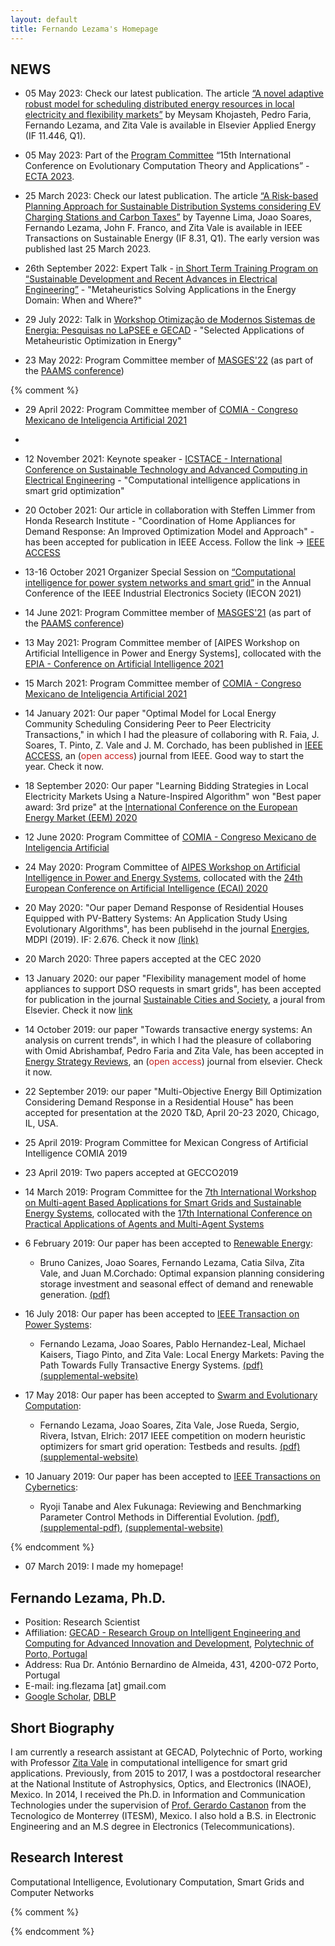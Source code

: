 ```yaml
---
layout: default
title: Fernando Lezama's Homepage
---
```



## NEWS
* 05 May 2023: Check our latest publication. The article [“A novel adaptive robust model for scheduling distributed energy resources in local electricity and flexibility markets”](https://www.sciencedirect.com/science/article/pii/S0306261923005081) by Meysam Khojasteh, Pedro Faria, Fernando Lezama, and Zita Vale is available in Elsevier Applied Energy (IF 11.446, Q1). 

* 05 May 2023:  Part of the [Program Committee](https://ecta.scitevents.org/ProgramCommittee.aspx) “15th International Conference on Evolutionary Computation Theory and Applications” - [ECTA 2023](https://ecta.scitevents.org).

* 25 March 2023: Check our latest publication. The article [“A Risk-based Planning Approach for Sustainable Distribution Systems considering EV Charging Stations and Carbon Taxes”](https://ieeexplore.ieee.org/abstract/document/10081007) by Tayenne Lima, Joao Soares, Fernando Lezama, John F. Franco, and Zita Vale is available in IEEE Transactions on Sustainable Energy (IF 8.31, Q1). The early version was published last 25 March 2023. 

* 26th September 2022: Expert Talk - [in Short Term Training Program on “Sustainable Development and Recent Advances in Electrical
Engineering”](https://sites.google.com/view/icstace/keynote-speakers?authuser=0) - "Metaheuristics Solving Applications in the Energy Domain: When and Where?" 

* 29 July 2022: Talk in [Workshop Otimização de Modernos Sistemas de Energia: Pesquisas no LaPSEE e GECAD](https://www2.unesp.br/portal#!/acontece/detalhes/v/id::644/titulo::workshop-otimizacao-de-modernos-sistemas-de-energia-pesquisas-no-lapsee-e-gecad) - "Selected Applications of Metaheuristic Optimization in Energy"

* 23 May 2022: Program Committee member of [MASGES'22](https://www.paams.net/workshops/masges) (as part of the [PAAMS conference](https://www.paams.net/))

{% comment %}
* 29 April 2022: Program Committee member of [COMIA - Congreso Mexicano de Inteligencia Artificial 2021](http://www.smia.mx/comia/2022/)
* 
* 12 November 2021: Keynote speaker - [ICSTACE - International Conference on Sustainable Technology and Advanced Computing in Electrical Engineering](https://sites.google.com/view/icstace/keynote-speakers?authuser=0) - "Computational intelligence applications in smart grid optimization" 

* 20 October 2021: Our article in collaboration with Steffen Limmer from Honda Research Institute - "Coordination of Home Appliances for Demand Response: An Improved Optimization Model and Approach" - has been accepted for publication in IEEE Access. Follow the link -> [IEEE ACCESS](https://ieeexplore.ieee.org/abstract/document/9585590)
  
* 13-16 October 2021 Organizer Special Session on [“Computational intelligence for power system networks and smart grid”](https://ieeeiecon.org/wp-content/uploads/sites/293/69.pdf) in the Annual Conference of the IEEE Industrial Electronics Society (IECON 2021)
 
* 14 June 2021: Program Committee member of [MASGES'21](https://www.paams.net/workshops/masges) (as part of the [PAAMS conference](https://www.paams.net/))

* 13 May 2021: Program Committee member of [AIPES Workshop on Artificial Intelligence in Power and Energy Systems], collocated with the [EPIA - Conference on Artificial Intelligence 2021](http://www.appia.pt/epia2021/)

* 15 March 2021: Program Committee member of [COMIA - Congreso Mexicano de Inteligencia Artificial 2021](http://smia.mx/comia/2021/)

* 14 January 2021: Our paper "Optimal Model for Local Energy Community Scheduling Considering Peer to Peer Electricity Transactions," in which I had the pleasure of collaboring with R. Faia, J. Soares, T. Pinto, Z. Vale and J. M. Corchado, has been published in [IEEE ACCESS](https://ieeexplore.ieee.org/document/9319858), an (<span style="color:#C31D1D;">open access</span>) journal from IEEE. Good way to start the year. Check it now.

* 18 September 2020: Our paper "Learning Bidding Strategies in Local Electricity Markets Using a Nature-Inspired Algorithm" won "Best paper award: 3rd prize" at the [International Conference on the European Energy Market (EEM) 2020](https://eem20.eu/best-paper-award-winners/)


* 12 June 2020: Program Committee of [COMIA - Congreso Mexicano de Inteligencia Artificial](http://smia.mx/comia/2020/)

* 24 May 2020: Program Committee of [AIPES Workshop on Artificial Intelligence in Power and Energy Systems](http://www.gecad.isep.ipp.pt/AIPES/), collocated with the [24th European Conference on Artificial Intelligence (ECAI) 2020](http://ecai2020.eu/)

* 20 May 2020: "Our paper Demand Response of Residential Houses Equipped with PV-Battery Systems: An Application Study Using Evolutionary Algorithms", has been publisehd in the journal [Energies](https://www.mdpi.com/journal/energies), MDPI (2019). IF: 2.676. Check it now [(link)](https://www.mdpi.com/1996-1073/13/10/2466)

* 20 March 2020: Three papers accepted at the CEC 2020

* 13 January 2020: our paper "Flexibility management model of home appliances to support DSO requests in smart grids", has been accepted for publication in the journal [Sustainable Cities and Society](https://www.journals.elsevier.com/sustainable-cities-and-society), a joural from Elsevier. Check it now [link](https://www.sciencedirect.com/science/article/pii/S2210670720300354)  

* 14 October 2019: our paper "Towards transactive energy systems: An analysis on current trends", in which I had the pleasure of collaboring with Omid Abrishambaf, Pedro Faria and Zita Vale, has been accepted in [Energy Strategy Reviews](https://www.sciencedirect.com/science/article/pii/S2211467X19301105), an (<span style="color:#C31D1D;">open access</span>) journal from elsevier. Check it now.

* 22 September 2019: our paper "Multi-Objective Energy Bill Optimization Considering Demand Response in a Residential House" has been accepted for presentation at the 2020 T&D, April 20-23 2020, Chicago, IL, USA.

* 25 April 2019: Program Committee for Mexican Congress of Artificial Intelligence COMIA 2019

* 23 April 2019: Two papers accepted at GECCO2019

* 14 March 2019: Program Committee for the [7th International Workshop on Multi-agent Based Applications for Smart Grids and Sustainable Energy Systems](https://www.paams.net/workshops/masges), collocated with the [17th International Conference on Practical Applications of Agents and Multi-Agent Systems](https://www.paams.net/)

* 6 February 2019: Our paper has been accepted to [Renewable Energy](https://www.sciencedirect.com/science/article/pii/S0960148119301508):
    * Bruno Canizes, Joao Soares, Fernando Lezama, Catia Silva, Zita Vale, and Juan M.Corchado: Optimal expansion planning considering storage investment and seasonal effect of demand and renewable generation. [(pdf)](pdf/bc-RENE2019.pdf)
    
* 16 July 2018: Our paper has been accepted to [IEEE Transaction on Power Systems](https://ieeexplore.ieee.org/abstract/document/8411502):
    * Fernando Lezama, Joao Soares, Pablo Hernandez-Leal, Michael Kaisers, Tiago Pinto, and Zita Vale: Local Energy Markets: Paving the Path Towards Fully Transactive Energy Systems. [(pdf)](pdf/flc-TPWRS2018.pdf)[(supplemental-website)](http://www.gecad.isep.ipp.pt/ies/public-data/ites)
    
* 17 May 2018: Our paper has been accepted to [Swarm and Evolutionary Computation](https://www.sciencedirect.com/science/article/pii/S2210650218300592):
    * Fernando Lezama, Joao Soares, Zita Vale, Jose Rueda, Sergio, Rivera, Istvan, Elrich: 2017 IEEE competition on modern heuristic optimizers for smart grid operation: Testbeds and results. [(pdf)](pdf/flc-SWEVO2018.pdf)[(supplemental-website)](http://sites.ieee.org/psace-mho/2017-smart-grid-operation-problems-competition-panel/)

* 10 January 2019: Our paper has been accepted to [IEEE Transactions on Cybernetics](https://ieeexplore.ieee.org/xpl/RecentIssue.jsp?punumber=6221036):
    * Ryoji Tanabe and Alex Fukunaga: Reviewing and Benchmarking Parameter Control Methods in Differential Evolution. [(pdf)](pdf/tf-tcyb2018.pdf), [(supplemental-pdf)](pdf/tf-tcyb2018-supp.pdf), [(supplemental-website)](https://sites.google.com/view/pcmde/)

{% endcomment %}

* 07 March 2019: I made my homepage! 

## Fernando Lezama, Ph.D.

* Position: Research Scientist
* Affiliation: [GECAD - Research Group on Intelligent Engineering and Computing for Advanced Innovation and Development](http://www.gecad.isep.ipp.pt), [Polytechnic of Porto, Portugal](https://www.ipp.pt) 
* Address: Rua Dr. António Bernardino de Almeida, 431, 4200-072 Porto, Portugal
* E-mail: ing.flezama [at] gmail.com
* [Google Scholar](https://scholar.google.com/citations?user=LIpiLCoAAAAJ&hl=es), [DBLP](https://dblp.uni-trier.de/pers/hd/l/Lezama:Fernando)

## Short Biography

I am currently a research assistant at GECAD, Polytechnic of Porto, working with Professor [Zita Vale](https://scholar.google.com/citations?user=08O4oUkAAAAJ&hl=es) in computational intelligence for smart grid applications. Previously, from 2015 to 2017, I was a postdoctoral researcher at the National Institute of Astrophysics, Optics, and Electronics (INAOE), Mexico. In 2014, I received the Ph.D. in Information and Communication Technologies under the supervision of [Prof. Gerardo Castanon](http://homepages.mty.itesm.mx/gerardo.castanon) from the Tecnologico de Monterrey (ITESM), Mexico. I also hold a B.S. in Electronic Engineering and an M.S degree in Electronics (Telecommunications).

## Research Interest

Computational Intelligence, Evolutionary Computation, Smart Grids and Computer Networks 


{% comment %}

{% endcomment %}
